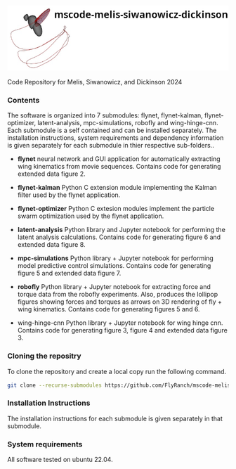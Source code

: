 ![header](.images/mscode_header.png)

Code Repository for Melis, Siwanowicz, and Dickinson 2024

### Contents

The software is organized into 7 submodules: flynet, flynet-kalman,
flynet-optimizer, latent-analysis, mpc-simulations, robofly and wing-hinge-cnn.
Each submodule is a self contained and can be installed separately. The
installation instructions, system requirements and dependency information is
given separately for each submodule in thier respective sub-folders..

* **flynet** neural network and GUI application for automatically extracting
  wing kinematics from movie sequences. Contains code for generating extended
  data figure 2.

* **flynet-kalman** Python C extension module implementing the Kalman filter
  used by the flynet application.

* **flynet-optimizer** Python C extesion modules implement the particle swarm
  optimization used by the flynet application. 

* **latent-analysis** Python library and Jupyter notebook for performing the
  latent analysis calculations. Contains code for generating  figure 6 and
  extended data figure 8.

* **mpc-simulations** Python library + Jupyter notebook for performing model
  predictive control simulations. Contains code for generating figure 5 and
  extended data figure 7.

* **robofly** Python library + Jupyter notebook for extracting force and torque
  data from the robofly experiments. Also, produces the lollipop figures
  showing forces and torques as arrows on 3D rendering of fly + wing
  kinematics. Contains code for generating figures 5 and 6.

* wing-hinge-cnn Python library + Jupyter notebook for wing hinge cnn. Contains
  code for generating figure 3, figure 4 and extended data figure 3.  

### Cloning the repositry

To clone the repository and create a local copy run the following command.

```bash
git clone --recurse-submodules https://github.com/FlyRanch/mscode-melis-siwanowicz-dickinson
```

### Installation Instructions

The installation instructions for each submodule is given separately in that
submodule. 

### System requirements

All software tested on ubuntu 22.04. 
